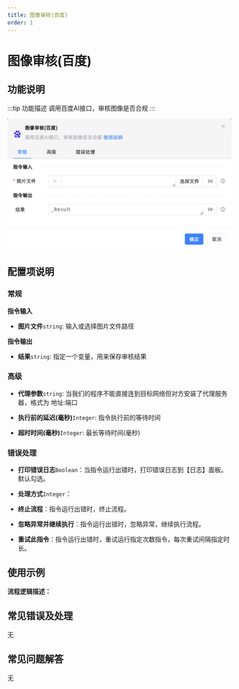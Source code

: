 ```yaml
---
title: 图像审核(百度)
order: 1
---
```


# 图像审核(百度)

## 功能说明

:::tip 功能描述
调用百度AI接口，审核图像是否合规
:::

![图像审核(百度)](../../../assets/图像审核(百度)_command.png)

## 配置项说明

### 常规

**指令输入**

- **图片文件**`string`: 输入或选择图片文件路径


**指令输出**

- **结果**`string`: 指定一个变量，用来保存审核结果

### 高级

- **代理参数**`string`: 当我们的程序不能直接连到目标网络但对方安装了代理服务器，格式为 地址:端口

- **执行前的延迟(毫秒)**`Integer`: 指令执行前的等待时间

- **超时时间(毫秒)**`Integer`: 最长等待时间(毫秒)

### 错误处理

- **打印错误日志**`Boolean`：当指令运行出错时，打印错误日志到【日志】面板。默认勾选。

- **处理方式**`Integer`：

 - **终止流程**：指令运行出错时，终止流程。

 - **忽略异常并继续执行**：指令运行出错时，忽略异常，继续执行流程。

 - **重试此指令**：指令运行出错时，重试运行指定次数指令，每次重试间隔指定时长。

## 使用示例

**流程逻辑描述：** 

## 常见错误及处理

无

## 常见问题解答

无

